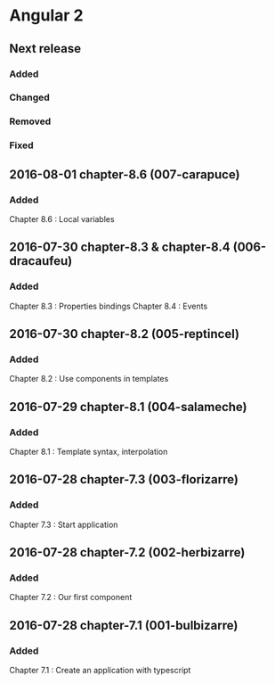 # Angular 2

## Next release

### Added

### Changed

### Removed

### Fixed

## 2016-08-01 chapter-8.6 (007-carapuce)

### Added

Chapter 8.6 : Local variables

## 2016-07-30 chapter-8.3 & chapter-8.4 (006-dracaufeu)

### Added

Chapter 8.3 : Properties bindings
Chapter 8.4 : Events

## 2016-07-30 chapter-8.2 (005-reptincel)

### Added

Chapter 8.2 : Use components in templates

## 2016-07-29 chapter-8.1 (004-salameche)

### Added

Chapter 8.1 : Template syntax, interpolation

## 2016-07-28 chapter-7.3 (003-florizarre)

### Added

Chapter 7.3 : Start application

## 2016-07-28 chapter-7.2 (002-herbizarre)

### Added

Chapter 7.2 : Our first component

## 2016-07-28 chapter-7.1 (001-bulbizarre)

### Added

Chapter 7.1 : Create an application with typescript
